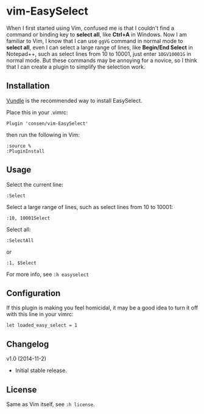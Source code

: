 vim-EasySelect
==============

When I first started using Vim, confused me is that I couldn't find a command or binding key to **select all**, like **Ctrl+A** in Windows. Now I am familiar to Vim, I know that I can use `ggVG` command in normal mode to **select all**, even I can select a large range of lines, like **Begin/End Select** in Notepad++, such as select lines from 10 to 10001, just enter `10GV10001G` in normal mode. But these commands may be annoying for a novice, so I think that I can create a plugin to simplify the selection work.

## Installation

[Vundle](https://github.com/gmarik/Vundle.com) is the recommended way to install EasySelect.

Place this in your .vimrc:
```
Plugin 'consen/vim-EasySelect'
```
then run the following in Vim:
```
:source %
:PluginInstall
```

## Usage

Select the current line:
```
:Select
```

Select a large range of lines, such as select lines from 10 to 10001:
```
:10, 10001Select
```

Select all:
```
:SelectAll
```
or
```
:1, $Select
```

For more info, see `:h easyselect`

## Configuration

If this plugin is making you feel homicidal, it may be a good idea to turn it off with this line in your vimrc:
```
let loaded_easy_select = 1
```

## Changelog

v1.0 (2014-11-2)
* Initial stable release.

## License

Same as Vim itself, see `:h license`.
